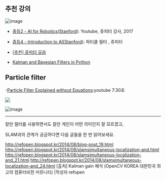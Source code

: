 ## 추천 강의

![image](https://user-images.githubusercontent.com/17797922/40107264-bb9a86e4-5932-11e8-8d47-aa0ed5aef6ef.png)

- [중등2 - AI for Robotics\(Stanford\)](https://www.youtube.com/playlist?list=PLlSZlNj22M7RJ_6BW8w699SucNXzZZo83): Youtube, 쥬피터 강사, 2017

- [중등4 - Introduction to AI\(Stanford\)](https://www.youtube.com/playlist?list=PLlSZlNj22M7RtNfjq94w2m4E9U4Y1sAG5): 파티클 필터 , 쥬피터

- [[추천] 쥬피터 모음](https://github.com/balzer82/Kalman)

- [Kalman and Bayesian Filters in Python](https://github.com/rlabbe/Kalman-and-Bayesian-Filters-in-Python)

## Particle filter

-[Particle Filter Explained without Equations](https://www.youtube.com/watch?v=aUkBa1zMKv4):youtube 7:30초

![](https://cdn-images-1.medium.com/max/800/1*s2kA7oclIHoCAQsao2fXhw.jpeg)

![image](https://user-images.githubusercontent.com/17797922/40173698-a45fd8ae-5a0d-11e8-8e37-681f95210626.png)


---

칼만 필터를 사용하면서도 칼만 게인이 어떤 의미인지 잘 모르겠고,

SLAM과의 관계가 궁금하다면 다음 글들을 한 번 읽어보세요.

http://refopen.blogspot.kr/2014/08/blog-post_19.html
http://refopen.blogspot.kr/2014/08/slamsimultaneous-localization-and.html
http://refopen.blogspot.kr/2014/08/slamsimultaneous-localization-and_21.html
http://refopen.blogspot.kr/2014/08/slamsimultaneous-localization-and_24.html
[출처] Kalman gain 해석 (OpenCV KOREA 대한민국 최고의 컴퓨터비젼 커뮤니티) |작성자 refopen
